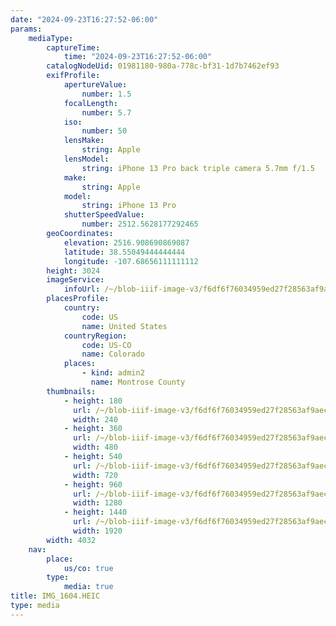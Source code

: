 ```yaml
---
date: "2024-09-23T16:27:52-06:00"
params:
    mediaType:
        captureTime:
            time: "2024-09-23T16:27:52-06:00"
        catalogNodeUid: 01981180-980a-778c-bf31-1d7b7462ef93
        exifProfile:
            apertureValue:
                number: 1.5
            focalLength:
                number: 5.7
            iso:
                number: 50
            lensMake:
                string: Apple
            lensModel:
                string: iPhone 13 Pro back triple camera 5.7mm f/1.5
            make:
                string: Apple
            model:
                string: iPhone 13 Pro
            shutterSpeedValue:
                number: 2512.5628177292465
        geoCoordinates:
            elevation: 2516.908690869087
            latitude: 38.55049444444444
            longitude: -107.68656111111112
        height: 3024
        imageService:
            infoUrl: /~/blob-iiif-image-v3/f6df6f76034959ed27f28563af9aec54d0118dc63d60096befc00b67ed071cb3/info.json
        placesProfile:
            country:
                code: US
                name: United States
            countryRegion:
                code: US-CO
                name: Colorado
            places:
                - kind: admin2
                  name: Montrose County
        thumbnails:
            - height: 180
              url: /~/blob-iiif-image-v3/f6df6f76034959ed27f28563af9aec54d0118dc63d60096befc00b67ed071cb3/full/240%2C180/0/default.jpg
              width: 240
            - height: 360
              url: /~/blob-iiif-image-v3/f6df6f76034959ed27f28563af9aec54d0118dc63d60096befc00b67ed071cb3/full/480%2C360/0/default.jpg
              width: 480
            - height: 540
              url: /~/blob-iiif-image-v3/f6df6f76034959ed27f28563af9aec54d0118dc63d60096befc00b67ed071cb3/full/720%2C540/0/default.jpg
              width: 720
            - height: 960
              url: /~/blob-iiif-image-v3/f6df6f76034959ed27f28563af9aec54d0118dc63d60096befc00b67ed071cb3/full/1280%2C960/0/default.jpg
              width: 1280
            - height: 1440
              url: /~/blob-iiif-image-v3/f6df6f76034959ed27f28563af9aec54d0118dc63d60096befc00b67ed071cb3/full/1920%2C1440/0/default.jpg
              width: 1920
        width: 4032
    nav:
        place:
            us/co: true
        type:
            media: true
title: IMG_1604.HEIC
type: media
---
```

